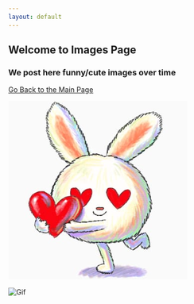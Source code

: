 ```yaml
---
layout: default
---
```


## Welcome to Images Page
### We post here funny/cute images over time  
[Go Back to the Main Page](./)  


![Image](pictures/lovely.jpeg)  

![Gif](https://media.giphy.com/media/sBt1KJpU8FPdm/giphy.gif)  

